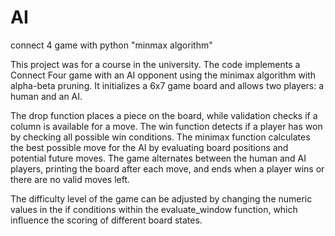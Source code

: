 # AI
connect 4 game with python  "minmax algorithm"

This project was for a course in the university. 
The code implements a Connect Four game with an AI opponent using the minimax algorithm with alpha-beta pruning. 
It initializes a 6x7 game board and allows two players: a human and an AI.

The drop function places a piece on the board, while validation checks if a column is available for a move. 
The win function detects if a player has won by checking all possible win conditions. 
The minimax function calculates the best possible move for the AI by evaluating board positions and potential future moves. 
The game alternates between the human and AI players, printing the board after each move, and ends when a player wins or there are no valid moves left.

The difficulty level of the game can be adjusted by changing the numeric values in the if conditions within the evaluate_window function, which influence the scoring of different board states.
